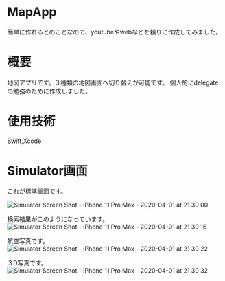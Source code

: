 # MapApp
簡単に作れるとのことなので、youtubeやwebなどを頼りに作成してみました。
# 概要
地図アプリです。３種類の地図画面へ切り替えが可能です。
個人的にdelegateの勉強のために作成しました。
# 使用技術
Swift,Xcode
# Simulator画面
これが標準画面です。

![Simulator Screen Shot - iPhone 11 Pro Max - 2020-04-01 at 21 30 00](https://user-images.githubusercontent.com/60588319/78137744-c7716000-7460-11ea-92ab-be034987bcec.png)

検索結果がこのようになっています。
![Simulator Screen Shot - iPhone 11 Pro Max - 2020-04-01 at 21 30 16](https://user-images.githubusercontent.com/60588319/78137843-ecfe6980-7460-11ea-874c-45a53f120ebd.png)

航空写真です。
![Simulator Screen Shot - iPhone 11 Pro Max - 2020-04-01 at 21 30 22](https://user-images.githubusercontent.com/60588319/78137881-fc7db280-7460-11ea-9c80-31d95f61a816.png)

３D写真です。
![Simulator Screen Shot - iPhone 11 Pro Max - 2020-04-01 at 21 30 32](https://user-images.githubusercontent.com/60588319/78137912-0acbce80-7461-11ea-8dc9-48c626e75705.png)
